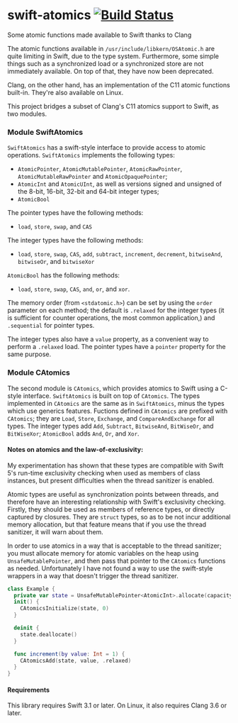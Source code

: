 # swift-atomics [![Build Status](https://travis-ci.org/glessard/swift-atomics.svg?branch=master)](https://travis-ci.org/glessard/swift-atomics)
Some atomic functions made available to Swift thanks to Clang

The atomic functions available in `/usr/include/libkern/OSAtomic.h` are quite limiting in Swift, due to the type system. Furthermore, some simple things such as a synchronized load or a synchronized store are not immediately available. On top of that, they have now been deprecated.

Clang, on the other hand, has an implementation of the C11 atomic functions built-in. They're also available on Linux.

This project bridges a subset of Clang's C11 atomics support to Swift, as two modules.

### Module SwiftAtomics

`SwiftAtomics` has a swift-style interface to provide access to atomic operations.
`SwiftAtomics` implements the following types:
- `AtomicPointer`, `AtomicMutablePointer`, `AtomicRawPointer`, `AtomicMutableRawPointer` and `AtomicOpaquePointer`;
- `AtomicInt` and `AtomicUInt`, as well as versions signed and unsigned of the 8-bit, 16-bit, 32-bit and 64-bit integer types;
- `AtomicBool`

The pointer types have the following methods:
- `load`, `store`, `swap`, and `CAS`

The integer types have the following methods:
- `load`, `store`, `swap`, `CAS`, `add`, `subtract`, `increment`, `decrement`, `bitwiseAnd`, `bitwiseOr`, and `bitwiseXor`

`AtomicBool` has the following methods:
- `load`, `store`, `swap`, `CAS`, `and`, `or`, and `xor`.

The memory order (from `<stdatomic.h>`) can be set by using the `order` parameter on each method; the default is `.relaxed` for the integer types (it is sufficient for counter operations, the most common application,) and `.sequential` for pointer types.

The integer types also have a `value` property, as a convenient way to perform a `.relaxed` load. The pointer types have a `pointer` property for the same purpose.

### Module CAtomics

The second module is `CAtomics`, which provides atomics to Swift using a C-style interface. `SwiftAtomics` is built on top of `CAtomics`. The types implemented in `CAtomics` are the same as in `SwiftAtomics`, minus the types which use generics features.
Fuctions defined in `CAtomics` are prefixed with `CAtomics`; they are `Load`, `Store`, `Exchange`, and `CompareAndExchange` for all types. The integer types add `Add`, `Subtract`, `BitwiseAnd`, `BitWiseOr`, and `BitWiseXor`; `AtomicBool` adds `And`, `Or`, and `Xor`.

#### Notes on atomics and the law-of-exclusivity:

My experimentation has shown that these types are compatible with Swift 5's run-time exclusivity checking when used as members of class instances, but present difficulties when the thread sanitizer is enabled.

Atomic types are useful as synchronization points between threads, and therefore have an interesting relationship with Swift's exclusivity checking. Firstly, they should be used as members of reference types, or directly captured by closures. They are `struct` types, so as to be not incur additional memory allocation, but that feature means that if you use the thread sanitizer, it will warn about them.

In order to use atomics in a way that is acceptable to the thread sanitizer; you must allocate memory for atomic variables on the heap using `UnsafeMutablePointer`, and then pass that pointer to the `CAtomics` functions as needed. Unfortunately I have not found a way to use the swift-style wrappers in a way that doesn't trigger the thread sanitizer.

```swift
class Example {
  private var state = UnsafeMutablePointer<AtomicInt>.allocate(capacity: 1)
  init() {
    CAtomicsInitialize(state, 0)
  }

  deinit {
    state.deallocate()
  }

  func increment(by value: Int = 1) {
    CAtomicsAdd(state, value, .relaxed)
  }
}
```

#### Requirements

This library requires Swift 3.1 or later. On Linux, it also requires Clang 3.6 or later.
